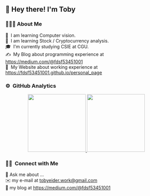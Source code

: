 <!--**fdsf53451001/fdsf53451001** is a ✨ _special_ ✨ repository because its `README.md` (this file) appears on your GitHub profile.-->

<h2>👋 Hey there! I'm Toby</h2>

### 👨🏻‍💻 About Me

🌱 &nbsp;I am learning Computer vision.\
🌱 &nbsp;I am learning Stock / Cryptocurrency analysis.\
🎓 &nbsp;I'm currently studying CSIE at CGU.\
✍️ &nbsp;My Blog about programming experience at https://medium.com/@fdsf53451001 \
📃 &nbsp;My Website about working experience at https://fdsf53451001.github.io/personal_page

### ⚙️ &nbsp;GitHub Analytics

<p align="center">
<a href="https://github.com/fdsf53451001">
  <img height="180em" src="https://github-readme-stats-eight-theta.vercel.app/api?username=fdsf53451001&show_icons=true&include_all_commits=true&count_private=true"/>
  <img height="180em" src="https://github-readme-stats-eight-theta.vercel.app/api/top-langs/?username=fdsf53451001&layout=compact&langs_count=8"/>
</a>
</p>

### 🤝🏻 &nbsp;Connect with Me

💬 Ask me about ...\
✉️ my e-mail at tobyeider.work@gmail.com\
📄 my blog at https://medium.com/@fdsf53451001

<!--
- 🔭 I’m currently working on ...
- 🌱 I’m currently learning ...
- 👯 I’m looking to collaborate on ...
- 🤔 I’m looking for help with ...
- 📫 How to reach me: ...
- 😄 Pronouns: ...
- ⚡ Fun fact: ...
-->

